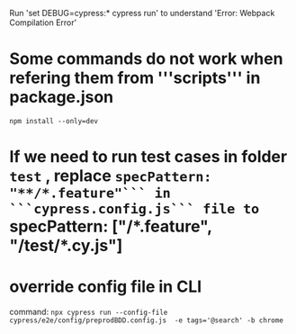 Run 'set DEBUG=cypress:*
cypress run' to understand 'Error: Webpack Compilation Error'

# Some commands do not work when refering them from '''scripts''' in package.json
``` npm install --only=dev ```

# If we need to run test cases in folder ```test``` , replace  ``specPattern: "**/*.feature"``` in ```cypress.config.js``` file to ``specPattern: ["**/*.feature", "**/test/*.cy.js"] 

# override config file in CLI
command: ``npx cypress run --config-file cypress/e2e/config/preprodBDD.config.js  -e tags='@search' -b chrome``


